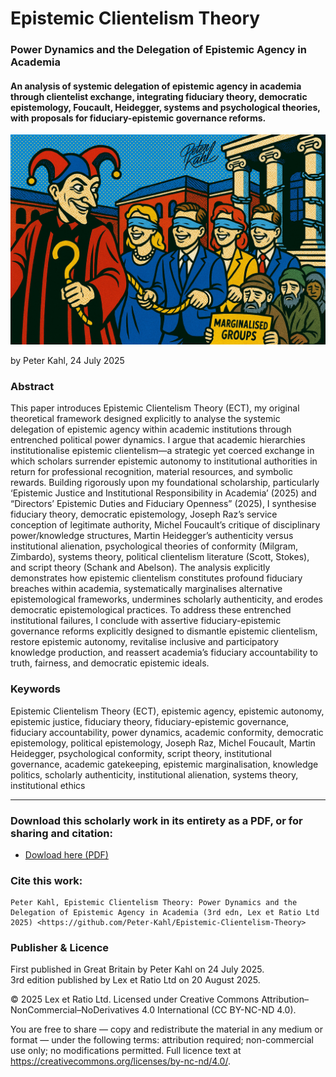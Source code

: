 # Epistemic Clientelism Theory

### Power Dynamics and the Delegation of Epistemic Agency in Academia

#### An analysis of systemic delegation of epistemic agency in academia through clientelist exchange, integrating fiduciary theory, democratic epistemology, Foucault, Heidegger, systems and psychological theories, with proposals for fiduciary-epistemic governance reforms.

![alt text](https://github.com/Peter-Kahl/Epistemic-Clientelism-Theory/blob/main/higher_ed_power_dynamics.jpg?raw=true)

by Peter Kahl, 24 July 2025

### Abstract

This paper introduces Epistemic Clientelism Theory (ECT), my original theoretical framework designed explicitly to analyse the systemic delegation of epistemic agency within academic institutions through entrenched political power dynamics. I argue that academic hierarchies institutionalise epistemic clientelism—a strategic yet coerced exchange in which scholars surrender epistemic autonomy to institutional authorities in return for professional recognition, material resources, and symbolic rewards. Building rigorously upon my foundational scholarship, particularly ‘Epistemic Justice and Institutional Responsibility in Academia’ (2025) and “Directors’ Epistemic Duties and Fiduciary Openness” (2025), I synthesise fiduciary theory, democratic epistemology, Joseph Raz’s service conception of legitimate authority, Michel Foucault’s critique of disciplinary power/knowledge structures, Martin Heidegger’s authenticity versus institutional alienation, psychological theories of conformity (Milgram, Zimbardo), systems theory, political clientelism literature (Scott, Stokes), and script theory (Schank and Abelson). The analysis explicitly demonstrates how epistemic clientelism constitutes profound fiduciary breaches within academia, systematically marginalises alternative epistemological frameworks, undermines scholarly authenticity, and erodes democratic epistemological practices. To address these entrenched institutional failures, I conclude with assertive fiduciary-epistemic governance reforms explicitly designed to dismantle epistemic clientelism, restore epistemic autonomy, revitalise inclusive and participatory knowledge production, and reassert academia’s fiduciary accountability to truth, fairness, and democratic epistemic ideals.

### Keywords

Epistemic Clientelism Theory (ECT), epistemic agency, epistemic autonomy, epistemic justice, fiduciary theory, fiduciary-epistemic governance, fiduciary accountability, power dynamics, academic conformity, democratic epistemology, political epistemology, Joseph Raz, Michel Foucault, Martin Heidegger, psychological conformity, script theory, institutional governance, academic gatekeeping, epistemic marginalisation, knowledge politics, scholarly authenticity, institutional alienation, systems theory, institutional ethics

---

### Download this scholarly work in its entirety as a PDF, or for sharing and citation:

- [Dowload here (PDF)](https://raw.githubusercontent.com/Peter-Kahl/Epistemic-Clientelism-Theory/master/Kahl_P_Epistemic_Clientelism_Theory_v3_20-AUG-2025.pdf)

### Cite this work:

```
Peter Kahl, Epistemic Clientelism Theory: Power Dynamics and the Delegation of Epistemic Agency in Academia (3rd edn, Lex et Ratio Ltd 2025) <https://github.com/Peter-Kahl/Epistemic-Clientelism-Theory>
```

### Publisher & Licence

First published in Great Britain by Peter Kahl on 24 July 2025.\
3rd edition published by Lex et Ratio Ltd on 20 August 2025.

© 2025 Lex et Ratio Ltd. Licensed under Creative Commons Attribution–NonCommercial–NoDerivatives 4.0 International (CC BY-NC-ND 4.0).

You are free to share — copy and redistribute the material in any medium or format — under the following terms: attribution required; non-commercial use only; no modifications permitted. Full licence text at <https://creativecommons.org/licenses/by-nc-nd/4.0/>.